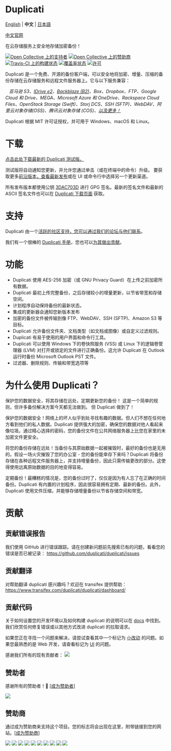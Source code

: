 # Duplicati

[English](./README.md) | **中文** | [日本語](./README.ja-JP.md)

[中文官网](https://duplicati.com)

在云存储服务上安全地存储加密备份！

[![Open Collective 上的支持者](https://opencollective.com/duplicati/backers/badge.svg)](#backers) [![Open Collective 上的赞助商](https://opencollective.com/duplicati/sponsors/badge.svg)](#sponsors) [![Travis-CI 上的构建状态](https://travis-ci.org/duplicati/duplicati.svg?branch=master)](https://travis-ci.org/duplicati/duplicati)
[![覆盖率状态](https://coveralls.io/repos/github/duplicati/duplicati/badge.svg?branch=HEAD)](https://coveralls.io/github/duplicati/duplicati?branch=HEAD)
[![许可](https://img.shields.io/github/license/duplicati/duplicati.svg)](https://github.com/duplicati/duplicati/blob/master/LICENSE)

Duplicati 是一个免费、开源的备份客户端，可以安全地将加密、增量、压缩的备份存储在云存储服务和远程文件服务器上。它与以下服务兼容：

&nbsp;&nbsp; _亚马逊 S3、[IDrive e2](https://www.idrive.com/e2/duplicati "使用 Duplicati 与 IDrive e2")、[Backblaze (B2)](https://www.backblaze.com/blog/duplicati-backups-cloud-storage/ "Duplicati 与 Backblaze B2 云存储")、Box、Dropbox、FTP、Google Cloud 和 Drive、MEGA、Microsoft Azure 和 OneDrive、Rackspace Cloud Files、OpenStack Storage (Swift)、Storj DCS、SSH (SFTP)、WebDAV、阿里云对象存储(OSS)、腾讯云对象存储 (COS)、[以及更多！](https://docs.duplicati.com/backup-destinations/destination-overview)_

Duplicati 根据 MIT 许可证授权，并可用于 Windows、macOS 和 Linux。

# 下载

[点击此处下载最新的 Duplicati 测试版。](https://duplicati.com/download)

测试版将自动通知您更新，并允许您通过单击（或在终端中的命令）升级。
要获取更多[前沿版本，查看最新发布](https://github.com/duplicati/duplicati/releases)或在 UI 或命令行中选择另一个更新渠道。

所有发布版本都使用公钥 [3DAC703D](https://keys.openpgp.org/search?q=0xC20E90473DAC703D) 进行 GPG 签名。最新的签名文件和最新的 ASCII 签名文件也可以在 [Duplicati 下载页面](https://github.com/duplicati/duplicati/releases) 获取。

# 支持

Duplicati 由一个[活跃的社区支持，您可以通过我们的论坛与他们联系](https://forum.duplicati.com)。

我们有一个很棒的 [Duplicati 手册](https://docs.duplicati.com)，您也可以[为其做出贡献](https://github.com/duplicati/documentation)。

# 功能

- Duplicati 使用 AES-256 加密（或 GNU Privacy Guard）在上传之前加密所有数据。
- Duplicati 最初上传完整备份，之后存储较小的增量更新，以节省带宽和存储空间。
- 计划程序自动保持备份的最新状态。
- 集成的更新器会通知您新版本发布
- 加密的备份文件被传输到像 FTP、WebDAV、SSH (SFTP)、Amazon S3 等目标。
- Duplicati 允许备份文件夹、文档类型（如文档或图像）或自定义过滤规则。
- Duplicati 有易于使用的用户界面和命令行工具。
- Duplicati 可以使用 Windows 下的卷快照服务 (VSS) 或 Linux 下的逻辑卷管理器 (LVM) 对打开或锁定的文件进行正确备份。这允许 Duplicati 在 Outlook 运行时备份 Microsoft Outlook PST 文件。
- 过滤器、删除规则、传输和带宽选项等

# 为什么使用 Duplicati？

保护您的数据安全，将其存储在远处，定期更新您的备份！
这是一个简单的规则，但许多备份解决方案今天都无法做到。
但 Duplicati 做到了！

保护您的数据安全！网络上的坏人似乎到处寻找有趣的数据。但人们不想在任何地方看到他们的私人数据。Duplicati 提供强大的加密，确保您的数据对他人看起来像垃圾。通过精心选择的密码，您的备份文件在公共网络服务器上比您在家里的未加密文件更安全。

将您的备份存储在远处！当备份与其原始数据一起被摧毁时，最好的备份也是无用的。假设一场火灾摧毁了您的办公室 - 您的备份能幸存下来吗？Duplicati 将备份存储在各种远程文件服务器上，并支持增量备份，因此只需传输更改的部分。这使得使用远离原始数据的目的地变得容易。

定期备份！最糟糕的情况是，您的备份过时了，仅仅是因为有人忘了在正确的时间备份。Duplicati 有内置的计划程序，因此很容易拥有定期、最新的备份。此外，Duplicati 使用文件压缩，并能够存储增量备份以节省存储空间和带宽。

# 贡献

## 贡献错误报告

我们使用 GitHub 进行错误跟踪。请在创建新问题前先搜索已有的问题，看看您的错误是否已被记录：
https://github.com/duplicati/duplicati/issues

## 贡献翻译

对帮助翻译 duplicati 感兴趣吗？欢迎在 transifex 提供帮助：
https://www.transifex.com/duplicati/duplicati/dashboard/

## 贡献代码

关于如何设置您的开发环境以及如何构建 duplicati 的说明可以在 [docs](https://docs.duplicati.com/installation-details/developer) 中找到。我们欣赏任何修复错误或以其他方式改进 duplicati 的拉取请求。

如果您正在寻找一个问题来解决，请尝试查看其中一个标记为 [小改动](https://github.com/duplicati/duplicati/issues?q=is%3Aissue+is%3Aopen+label%3A%22minor+change%22) 的问题。如果您最熟悉的是 Web 开发，请查看标记为 [UI](https://github.com/duplicati/duplicati/issues?q=is%3Aissue+is%3Aopen+label%3A%22UI%22) 的问题。

感谢我们所有的现有贡献者：
<a href="https://github.com/duplicati/duplicati/graphs/contributors"><img src="https://opencollective.com/duplicati/contributors.svg?width=890" /></a>

## 赞助者

感谢所有的赞助者！🙏 [[成为赞助者](https://opencollective.com/duplicati#backer)]

<a href="https://opencollective.com/duplicati#backers" target="_blank"><img src="https://opencollective.com/duplicati/backers.svg?width=890"></a>

## 赞助商

通过成为赞助商来支持这个项目。您的标志将会出现在这里，附带链接到您的网站。[[成为赞助商](https://opencollective.com/duplicati#sponsor)]

<a href="https://opencollective.com/duplicati/sponsor/0/website" target="_blank"><img src="https://opencollective.com/duplicati/sponsor/0/avatar.svg"></a>
<a href="https://opencollective.com/duplicati/sponsor/1/website" target="_blank"><img src="https://opencollective.com/duplicati/sponsor/1/avatar.svg"></a>
<a href="https://opencollective.com/duplicati/sponsor/2/website" target="_blank"><img src="https://opencollective.com/duplicati/sponsor/2/avatar.svg"></a>
<a href="https://opencollective.com/duplicati/sponsor/3/website" target="_blank"><img src="https://opencollective.com/duplicati/sponsor/3/avatar.svg"></a>
<a href="https://opencollective.com/duplicati/sponsor/4/website" target="_blank"><img src="https://opencollective.com/duplicati/sponsor/4/avatar.svg"></a>
<a href="https://opencollective.com/duplicati/sponsor/5/website" target="_blank"><img src="https://opencollective.com/duplicati/sponsor/5/avatar.svg"></a>
<a href="https://opencollective.com/duplicati/sponsor/6/website" target="_blank"><img src="https://opencollective.com/duplicati/sponsor/6/avatar.svg"></a>
<a href="https://opencollective.com/duplicati/sponsor/7/website" target="_blank"><img src="https://opencollective.com/duplicati/sponsor/7/avatar.svg"></a>
<a href="https://opencollective.com/duplicati/sponsor/8/website" target="_blank"><img src="https://opencollective.com/duplicati/sponsor/8/avatar.svg"></a>
<a href="https://opencollective.com/duplicati/sponsor/9/website" target="_blank"><img src="https://opencollective.com/duplicati/sponsor/9/avatar.svg"></a>
